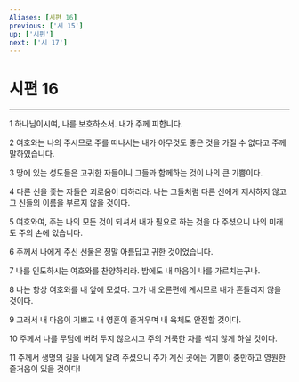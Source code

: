 ```yaml
---
Aliases: [시편 16]
previous: ['시 15']
up: ['시편']
next: ['시 17']
---
```

# 시편 16

***


1 하나님이시여, 나를 보호하소서. 내가 주께 피합니다. 

2 여호와는 나의 주시므로 주를 떠나서는 내가 아무것도 좋은 것을 가질 수 없다고 주께 말하였습니다. 

3 땅에 있는 성도들은 고귀한 자들이니 그들과 함께하는 것이 나의 큰 기쁨이다. 

4 다른 신을 좇는 자들은 괴로움이 더하리라. 나는 그들처럼 다른 신에게 제사하지 않고 그 신들의 이름을 부르지 않을 것이다. 

5 여호와여, 주는 나의 모든 것이 되셔서 내가 필요로 하는 것을 다 주셨으니 나의 미래도 주의 손에 있습니다. 

6 주께서 나에게 주신 선물은 정말 아름답고 귀한 것이었습니다. 

7 나를 인도하시는 여호와를 찬양하리라. 밤에도 내 마음이 나를 가르치는구나. 

8 나는 항상 여호와를 내 앞에 모셨다. 그가 내 오른편에 계시므로 내가 흔들리지 않을 것이다. 

9 그래서 내 마음이 기쁘고 내 영혼이 즐거우며 내 육체도 안전할 것이다. 

10 주께서 나를 무덤에 버려 두지 않으시고 주의 거룩한 자를 썩지 않게 하실 것이다. 

11 주께서 생명의 길을 나에게 알려 주셨으니 주가 계신 곳에는 기쁨이 충만하고 영원한 즐거움이 있을 것이다!
